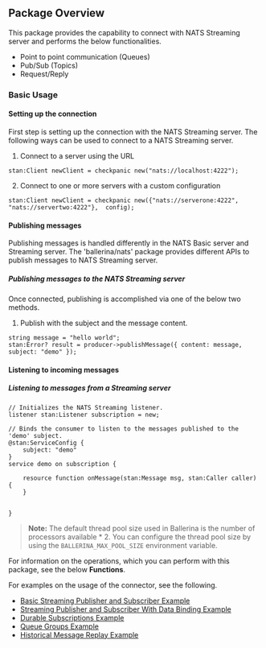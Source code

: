 ## Package Overview

This package provides the capability to connect with NATS Streaming server and performs the 
below functionalities.

- Point to point communication (Queues)
- Pub/Sub (Topics)
- Request/Reply

### Basic Usage

#### Setting up the connection

First step is setting up the connection with the NATS Streaming server. The following ways can be used to connect to a
NATS Streaming server.

1. Connect to a server using the URL
```ballerina
stan:Client newClient = checkpanic new("nats://localhost:4222");
```

2. Connect to one or more servers with a custom configuration
```ballerina
stan:Client newClient = checkpanic new({"nats://serverone:4222", "nats://servertwo:4222"},  config);
```

#### Publishing messages

Publishing messages is handled differently in the NATS Basic server and Streaming server. The 'ballerina/nats' package provides different 
APIs to publish messages to NATS Streaming server.

##### Publishing messages to the NATS Streaming server

Once connected, publishing is accomplished via one of the below two methods.

1. Publish with the subject and the message content.
```ballerina
string message = "hello world";
stan:Error? result = producer->publishMessage({ content: message, subject: "demo" });
```

#### Listening to incoming messages

##### Listening to messages from a Streaming server

```ballerina
// Initializes the NATS Streaming listener.
listener stan:Listener subscription = new;

// Binds the consumer to listen to the messages published to the 'demo' subject.
@stan:ServiceConfig {
    subject: "demo"
}
service demo on subscription {

    resource function onMessage(stan:Message msg, stan:Caller caller) {
    }


}
```

>**Note:** The default thread pool size used in Ballerina is the number of processors available * 2. You can configure the thread pool size by using the `BALLERINA_MAX_POOL_SIZE` environment variable.

For information on the operations, which you can perform with this package, see the below **Functions**. 

For examples on the usage of the connector, see the following.
* [Basic Streaming Publisher and Subscriber Example](https://ballerina.io/learn/by-example/nats-streaming-client.html)
* [Streaming Publisher and Subscriber With Data Binding Example](https://ballerina.io/learn/by-example/nats-streaming-consumer-with-data-binding.html)
* [Durable Subscriptions Example](https://ballerina.io/learn/by-example/nats-streaming-durable-subscriptions.html)
* [Queue Groups Example](https://ballerina.io/learn/by-example/nats-streaming-queue-group.html)
* [Historical Message Replay Example](https://ballerina.io/learn/by-example/nats-streaming-start-position.html)
